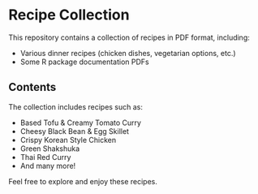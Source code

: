 # Recipe Collection

This repository contains a collection of recipes in PDF format, including:

- Various dinner recipes (chicken dishes, vegetarian options, etc.)
- Some R package documentation PDFs

## Contents

The collection includes recipes such as:
- Based Tofu & Creamy Tomato Curry
- Cheesy Black Bean & Egg Skillet
- Crispy Korean Style Chicken
- Green Shakshuka
- Thai Red Curry
- And many more!

Feel free to explore and enjoy these recipes.